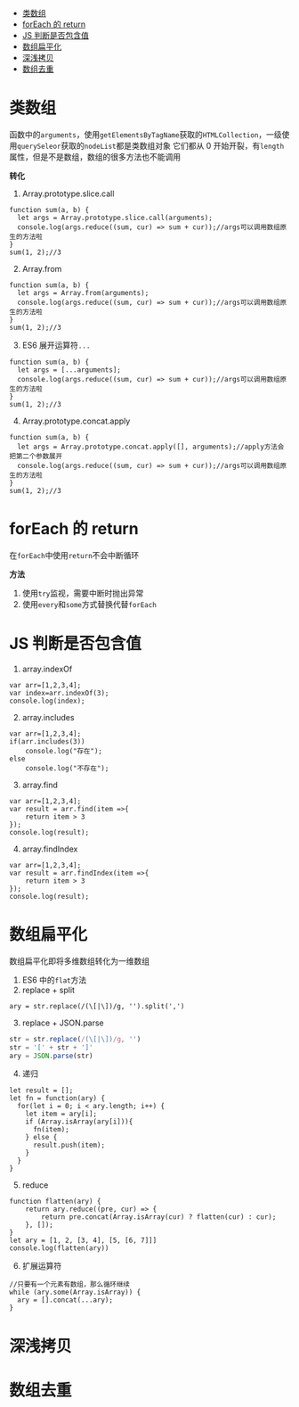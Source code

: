 <!-- TOC -->

- [类数组](#类数组)
- [forEach 的 return](#foreach-的-return)
- [JS 判断是否包含值](#js-判断是否包含值)
- [数组扁平化](#数组扁平化)
- [深浅拷贝](#深浅拷贝)
- [数组去重](#数组去重)

<!-- /TOC -->

# 类数组

函数中的`arguments`，使用`getElementsByTagName`获取的`HTMLCollection`，一级使用`querySeleor`获取的`nodeList`都是类数组对象
它们都从 0 开始开裂，有`length`属性，但是不是数组，数组的很多方法也不能调用

**转化**

1. Array.prototype.slice.call

```JS
function sum(a, b) {
  let args = Array.prototype.slice.call(arguments);
  console.log(args.reduce((sum, cur) => sum + cur));//args可以调用数组原生的方法啦
}
sum(1, 2);//3

```

2. Array.from

```JS
function sum(a, b) {
  let args = Array.from(arguments);
  console.log(args.reduce((sum, cur) => sum + cur));//args可以调用数组原生的方法啦
}
sum(1, 2);//3

```

3. ES6 展开运算符`...`

```JS
function sum(a, b) {
  let args = [...arguments];
  console.log(args.reduce((sum, cur) => sum + cur));//args可以调用数组原生的方法啦
}
sum(1, 2);//3

```

4. Array.prototype.concat.apply

```JS
function sum(a, b) {
  let args = Array.prototype.concat.apply([], arguments);//apply方法会把第二个参数展开
  console.log(args.reduce((sum, cur) => sum + cur));//args可以调用数组原生的方法啦
}
sum(1, 2);//3

```

# forEach 的 return

在`forEach`中使用`return`不会中断循环

**方法**

1. 使用`try`监视，需要中断时抛出异常
2. 使用`every`和`some`方式替换代替`forEach`

# JS 判断是否包含值

1. array.indexOf

```JS
var arr=[1,2,3,4];
var index=arr.indexOf(3);
console.log(index);

```

2. array.includes

```JS
var arr=[1,2,3,4];
if(arr.includes(3))
    console.log("存在");
else
    console.log("不存在");

```

3. array.find

```JS
var arr=[1,2,3,4];
var result = arr.find(item =>{
    return item > 3
});
console.log(result);

```

4. array.findIndex

```JS
var arr=[1,2,3,4];
var result = arr.findIndex(item =>{
    return item > 3
});
console.log(result);

```

# 数组扁平化

数组扁平化即将多维数组转化为一维数组

1. ES6 中的`flat`方法
2. replace + split

```JS
ary = str.replace(/(\[|\])/g, '').split(',')
```

3. replace + JSON.parse

```js
str = str.replace(/(\[|\])/g, '')
str = '[' + str + ']'
ary = JSON.parse(str)
```

4. 递归

```JS
let result = [];
let fn = function(ary) {
  for(let i = 0; i < ary.length; i++) {
    let item = ary[i];
    if (Array.isArray(ary[i])){
      fn(item);
    } else {
      result.push(item);
    }
  }
}

```

5. reduce

```JS
function flatten(ary) {
    return ary.reduce((pre, cur) => {
        return pre.concat(Array.isArray(cur) ? flatten(cur) : cur);
    }, []);
}
let ary = [1, 2, [3, 4], [5, [6, 7]]]
console.log(flatten(ary))

```

6. 扩展运算符

```JS
//只要有一个元素有数组，那么循环继续
while (ary.some(Array.isArray)) {
  ary = [].concat(...ary);
}

```

# 深浅拷贝

# 数组去重